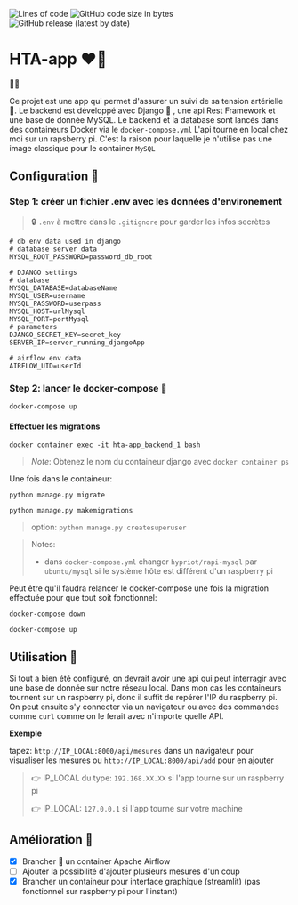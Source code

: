 ![Lines of code](https://img.shields.io/tokei/lines/github/pacourbet/hta-api?style=plastic)
![GitHub code size in bytes](https://img.shields.io/github/languages/code-size/pacourbet/hta-api)
![GitHub release (latest by date)](https://img.shields.io/github/v/release/pacourbet/hta-api)

# HTA-app ❤️‍🔥

🙋‍♂️

Ce projet est une app qui permet d'assurer un suivi de sa tension artérielle 📓.
Le backend est développé avec Django 🐍 , une api Rest Framework et une base de donnée MySQL.
Le backend et la database sont lancés dans des containeurs Docker via le `docker-compose.yml`
L'api tourne en local chez moi sur un rapsberry pi. C'est la raison pour laquelle je n'utilise pas une image classique pour le container `MySQL`

## Configuration 📝

### Step 1: créer un fichier .env avec les données d'environement
> 🔒 `.env` à mettre dans le `.gitignore` pour garder les infos secrètes

```
# db env data used in django 
# database server data
MYSQL_ROOT_PASSWORD=password_db_root

# DJANGO settings
# database
MYSQL_DATABASE=databaseName
MYSQL_USER=username
MYSQL_PASSWORD=userpass
MYSQL_HOST=urlMysql
MYSQL_PORT=portMysql
# parameters
DJANGO_SECRET_KEY=secret_key
SERVER_IP=server_running_djangoApp

# airflow env data
AIRFLOW_UID=userId

```

### Step 2: lancer le docker-compose 🐳

`docker-compose up`

#### Effectuer les migrations

`docker container exec -it hta-app_backend_1 bash`

> *Note*:
> Obtenez le nom du containeur django avec `docker container ps`

Une fois dans le containeur:

`python manage.py migrate`

`python manage.py makemigrations`

>option:
> `python manage.py createsuperuser`

> Notes:
> - dans `docker-compose.yml` changer `hypriot/rapi-mysql` par `ubuntu/mysql` si le système hôte est différent d'un raspberry pi

Peut être qu'il faudra relancer le docker-compose une fois la migration effectuée pour que tout soit fonctionnel:

`docker-compose down`

`docker-compose up`

## Utilisation 🚀

Si tout a bien été configuré, on devrait avoir une api qui peut interragir avec une base de donnée sur notre réseau local. 
Dans mon cas les containeurs tournent sur un raspberry pi, donc il suffit de repérer l'IP du raspberry pi. On peut ensuite s'y connecter via un navigateur ou avec des commandes comme `curl` comme on le ferait avec n'importe quelle API.

**Exemple**

tapez: `http://IP_LOCAL:8000/api/mesures` dans un navigateur pour visualiser les mesures
ou `http://IP_LOCAL:8000/api/add` pour en ajouter

> 👉 IP_LOCAL du type: `192.168.XX.XX` si l'app tourne sur un raspberry pi
> 
> 👉 IP_LOCAL: `127.0.0.1` si l'app tourne sur votre machine

## Amélioration 💪

- [x] Brancher 🔌 un container Apache Airflow
- [ ] Ajouter la possibilité d'ajouter plusieurs mesures d'un coup
- [x] Brancher un containeur pour interface graphique (streamlit) (pas fonctionnel sur raspberry pi pour l'instant)
